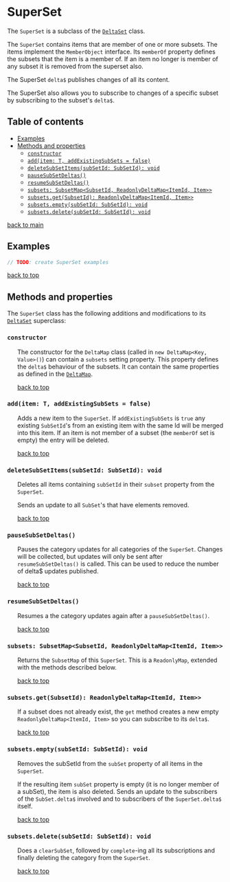 # SuperSet <!-- omit in toc -->

The `SuperSet` is a subclass of the [`DeltaSet`](../delta-set/README.md) class.

The `SuperSet` contains items that are member of one or more subsets.
The items implement the `MemberObject` interface. Its `memberOf` property defines the subsets that the item is a member of. If an item no longer is member of any subset it is removed from the superset also.

The SuperSet `delta$` publishes changes of all its content.

The SuperSet also allows you to subscribe to changes of a specific subset by subscribing to the subset's `delta$`.

## Table of contents <!-- omit in toc -->
- [Examples](#examples)
- [Methods and properties](#methods-and-properties)
  - [`constructor`](#constructor)
  - [`add(item: T, addExistingSubSets = false)`](#additem-t-addexistingsubsets--false)
  - [`deleteSubSetItems(subSetId: SubSetId): void`](#deletesubsetitemssubsetid-subsetid-void)
  - [`pauseSubSetDeltas()`](#pausesubsetdeltas)
  - [`resumeSubSetDeltas()`](#resumesubsetdeltas)
  - [`subsets: SubsetMap<SubsetId, ReadonlyDeltaMap<ItemId, Item>>`](#subsets-subsetmapsubsetid-readonlydeltamapitemid-item)
  - [`subsets.get(SubsetId): ReadonlyDeltaMap<ItemId, Item>>`](#subsetsgetsubsetid-readonlydeltamapitemid-item)
  - [`subsets.empty(subSetId: SubSetId): void`](#subsetsemptysubsetid-subsetid-void)
  - [`subsets.delete(subSetId: SubSetId): void`](#subsetsdeletesubsetid-subsetid-void)

[back to main](../../README.md)

## Examples
``` typescript
// TODO: create SuperSet examples
```
[back to top](#superset----omit-in-toc)


## Methods and properties

The `SuperSet` class has the following additions and modifications to its [`DeltaSet`](../delta-set/README.md) superclass:


### `constructor`
<ul><li style="list-style-type: none;">

The constructor for the `DeltaMap` class (called in `new DeltaMap<Key, Value>()`) can contain a `subsets` setting property.
This property defines the `delta$` behaviour of the subsets. 
It can contain the same properties as defined in the [`DeltaMap`](../delta-map/README.md).

[back to top](#superset----omit-in-toc)
</li></ul>


### `add(item: T, addExistingSubSets = false)`
<ul><li style="list-style-type: none;">

Adds a new item to the `SuperSet`.
If `addExistingSubSets` is `true` any existing `SubSetId`'s from an existing item with the same Id will be merged into this item.
If an item is not member of a subset (the `memberOf` set is empty) the entry will be deleted.

[back to top](#superset----omit-in-toc)
</li></ul>

### `deleteSubSetItems(subSetId: SubSetId): void`
<ul><li style="list-style-type: none;">

Deletes all items containing `subSetId` in their `subset` property from the `SuperSet`.

Sends an update to all `SubSet`'s that have elements removed.

[back to top](#superset----omit-in-toc)
</li></ul>

### `pauseSubSetDeltas()`
<ul><li style="list-style-type: none;">

Pauses the category updates for all categories of the `SuperSet`.
Changes will be collected, but updates will only be sent after `resumeSubSetDeltas()` is called.
This can be used to reduce the number of delta$ updates published.

[back to top](#superset----omit-in-toc)
</li></ul>

### `resumeSubSetDeltas()`
<ul><li style="list-style-type: none;">

Resumes a the category updates again after a `pauseSubSetDeltas()`.

[back to top](#superset----omit-in-toc)
</li></ul>

### `subsets: SubsetMap<SubsetId, ReadonlyDeltaMap<ItemId, Item>>`
<ul><li style="list-style-type: none;">

Returns the `SubsetMap` of this `SuperSet`. This is a `ReadonlyMap`, extended with the methods described below.

[back to top](#superset----omit-in-toc)
</li></ul>

### `subsets.get(SubsetId): ReadonlyDeltaMap<ItemId, Item>>`
<ul><li style="list-style-type: none;">

If a subset does not already exist, the `get` method creates a new empty `ReadonlyDeltaMap<ItemId, Item>` so you can subscribe to its `delta$`.

[back to top](#superset----omit-in-toc)
</li></ul>

### `subsets.empty(subSetId: SubSetId): void`
<ul><li style="list-style-type: none;">

Removes the subSetId from the `subSet` property of all items in the `SuperSet`.

If the resulting item `subSet` property is empty (it is no longer member of a subSet), the item is also deleted.
Sends an update to the subscribers of the `SubSet.delta$` involved and to subscribers of 
the `SuperSet.delta$` itself.

[back to top](#superset----omit-in-toc)
</li></ul>

### `subsets.delete(subSetId: SubSetId): void`
<ul><li style="list-style-type: none;">

Does a `clearSubSet`, followed by `complete`-ing all its subscriptions and finally deleting the category from the `SuperSet`.

[back to top](#superset----omit-in-toc)
</li></ul>
